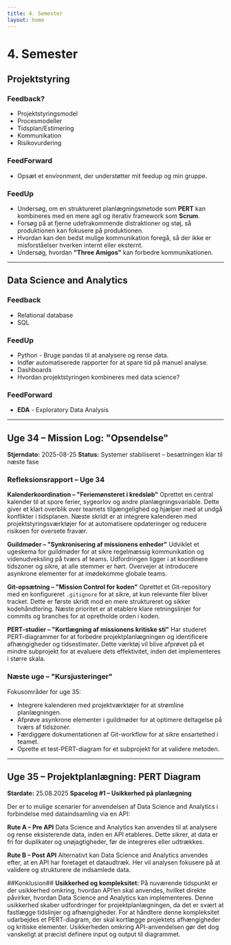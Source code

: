 ```yaml
---
title: 4. Semester
layout: home
---
```

<link rel="stylesheet" href="/assets/css/style.css" />

# 4. Semester

## Projektstyring

### Feedback?
- Projektstyringsmodel
- Procesmodeller
- Tidsplan/Estimering
- Kommunikation
- Risikovurdering

### FeedForward
- Opsæt et environment, der understøtter mit feedup og min gruppe.

### FeedUp
- Undersøg, om en struktureret planlægningsmetode som **PERT** kan kombineres med en mere agil og iterativ framework som **Scrum**.
- Forsøg på at fjerne udefrakommende distraktioner og støj, så produktionen kan fokusere på produktionen.
- Hvordan kan den bedst mulige kommunikation foregå, så der ikke er misforståelser hverken internt eller eksternt.
- Undersøg, hvordan **"Three Amigos"** kan forbedre kommunikationen.


---

## Data Science and Analytics

### Feedback
- Relational database
- SQL

### FeedUp
- Python - Bruge pandas til at analysere og rense data.
- Indfør automatiserede rapporter for at spare tid på manuel analyse.
- Dashboards
- Hvordan projektstyringen kombineres med data science?

### FeedForward
- **EDA** - Exploratory Data Analysis

---

## Uge 34 – Mission Log: "Opsendelse"

**Stjerndato:** 2025-08-25
**Status:** Systemer stabiliseret – besætningen klar til næste fase

### Refleksionsrapport – Uge 34

**Kalenderkoordination – "Feriemønsteret i kredsløb"**
Oprettet en central kalender til at spore ferier, sygeorlov og andre planlægningsvariable. Dette giver et klart overblik over teamets tilgængelighed og hjælper med at undgå konflikter i tidsplanen. Næste skridt er at integrere kalenderen med projektstyringsværktøjer for at automatisere opdateringer og reducere risikoen for oversete fravær.

**Guildmøder – "Synkronisering af missionens enheder"**
Udviklet et ugeskema for guildmøder for at sikre regelmæssig kommunikation og videnudveksling på tværs af teams. Udfordringen ligger i at koordinere tidszoner og sikre, at alle stemmer er hørt. Overvejer at introducere asynkrone elementer for at imødekomme globale teams.

**Git-opsætning – "Mission Control for koden"**
Oprettet et Git-repository med en konfigureret `.gitignore` for at sikre, at kun relevante filer bliver tracket. Dette er første skridt mod en mere struktureret og sikker kodehåndtering. Næste prioritet er at etablere klare retningslinjer for commits og branches for at opretholde orden i koden.

**PERT-studier – "Kortlægning af missionens kritiske sti"**
Har studeret PERT-diagrammer for at forbedre projektplanlægningen og identificere afhængigheder og tidsestimater. Dette værktøj vil blive afprøvet på et mindre subprojekt for at evaluere dets effektivitet, inden det implementeres i større skala.

### Næste uge – "Kursjusteringer"
Fokusområder for uge 35:
- Integrere kalenderen med projektværktøjer for at strømline planlægningen.
- Afprøve asynkrone elementer i guildmøder for at optimere deltagelse på tværs af tidszoner.
- Færdiggøre dokumentationen af Git-workflow for at sikre ensartethed i teamet.
- Oprette et test-PERT-diagram for et subprojekt for at validere metoden.

---

## Uge 35 – Projektplanlægning: PERT Diagram

**Stardate:** 25.08.2025
**Spacelog #1 – Usikkerhed på planlægning**

Der er to mulige scenarier for anvendelsen af Data Science and Analytics i forbindelse med dataindsamling via en API:

**Rute A – Pre API**
Data Science and Analytics kan anvendes til at analysere og rense eksisterende data, inden en API etableres. Dette sikrer, at data er fri for duplikater og unøjagtigheder, før de integreres eller udtrækkes.

**Rute B – Post API**
Alternativt kan Data Science and Analytics anvendes efter, at en API har foretaget et dataudtræk. Her vil analysen fokusere på at validere og strukturere de indsamlede data.


##Konklusion##
**Usikkerhed og kompleksitet:**
På nuværende tidspunkt er der usikkerhed omkring, hvordan API’en skal anvendes, hvilket direkte påvirker, hvordan Data Science and Analytics kan implementeres. Denne usikkerhed skaber udfordringer for projektplanlægningen, da det er svært at fastlægge tidslinjer og afhængigheder. For at håndtere denne kompleksitet udarbejdes et PERT-diagram, der skal kortlægge projektets afhængigheder og kritiske elementer. Usikkerheden omkring API-anvendelsen gør det dog vanskeligt at præcist definere input og output til diagrammet.

